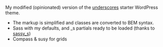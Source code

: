 My modified (opinionated) version of the [underscores](http://underscores.me) starter WordPress theme. 

- The markup is simplified and classes are converted to BEM syntax.
- Sass with my defaults, and _s partials ready to be loaded (thanks to [sassy_s](https://github.com/sabreuse/sassy_s))
- Compass & susy for grids 